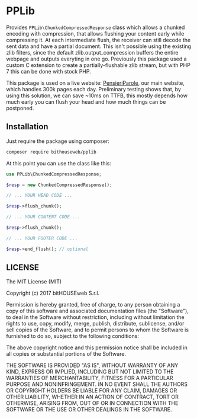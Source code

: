 PPLib
=====

Provides `PPLib\ChunkedCompressedResponse` class which allows a chunked
encoding with compression, that allows flushing your content early while
compressing it.
At each intermediate flush, the receiver can still decode the sent data and
have a partial document. This isn't possible using the existing zlib
filters, since the default zlib.output_compression buffers the entire webpage
and outputs everyting in one go. Previously this package used a custom C
extension to create a partially-flushable zlib stream, but with PHP 7 this can
be done with stock PHP.

This package is used on a live website:
[PensieriParole](www.pensieriparole.it), our main website, which handles
300k pages each day. Preliminary testing shows that, by using this solution,
we can save ~10ms on TTFB, this mostly depends how much early you can flush
your head and how much things can be postponed.


Installation
------------

Just require the package using composer:

```bash
composer require bithouseweb/pplib
````

At this point you can use the class like this:

```php
use PPLib\ChunkedCompressedResponse;

$resp = new ChunkedCompressedResponse();

// ... YOUR HEAD CODE ...

$resp->flush_chunk();

// ... YOUR CONTENT CODE ...

$resp->flush_chunk();

// ... YOUR FOOTER CODE ...

$resp->end_flush(); // optional

````


LICENSE
-------

The MIT License (MIT)

Copyright (c) 2017 bitHOUSEweb S.r.l.

Permission is hereby granted, free of charge, to any person obtaining a copy
of this software and associated documentation files (the "Software"), to deal
in the Software without restriction, including without limitation the rights
to use, copy, modify, merge, publish, distribute, sublicense, and/or sell
copies of the Software, and to permit persons to whom the Software is
furnished to do so, subject to the following conditions:

The above copyright notice and this permission notice shall be included in
all copies or substantial portions of the Software.

THE SOFTWARE IS PROVIDED "AS IS", WITHOUT WARRANTY OF ANY KIND, EXPRESS OR
IMPLIED, INCLUDING BUT NOT LIMITED TO THE WARRANTIES OF MERCHANTABILITY,
FITNESS FOR A PARTICULAR PURPOSE AND NONINFRINGEMENT. IN NO EVENT SHALL THE
AUTHORS OR COPYRIGHT HOLDERS BE LIABLE FOR ANY CLAIM, DAMAGES OR OTHER
LIABILITY, WHETHER IN AN ACTION OF CONTRACT, TORT OR OTHERWISE, ARISING FROM,
OUT OF OR IN CONNECTION WITH THE SOFTWARE OR THE USE OR OTHER DEALINGS IN
THE SOFTWARE.
